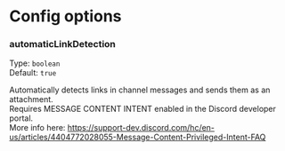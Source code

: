 # Config options

### automaticLinkDetection

Type: `boolean`<br>
Default: `true`

Automatically detects links in channel messages and sends them as an attachment.  
Requires MESSAGE CONTENT INTENT enabled in the Discord developer portal.  
More info here: https://support-dev.discord.com/hc/en-us/articles/4404772028055-Message-Content-Privileged-Intent-FAQ